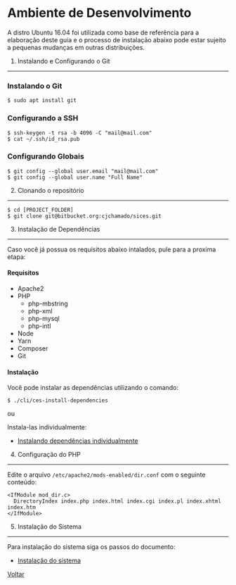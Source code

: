 Ambiente de Desenvolvimento
===========================

A distro Ubuntu 16.04 foi utilizada como base de referência para
a elaboração deste guia e o processo de instalação abaixo pode
estar sujeito a pequenas mudanças em outras distribuições.


1. Instalando e Configurando o Git
----------------------------------

### Instalando o Git
```
$ sudo apt install git
```

### Configurando a SSH
```
$ ssh-keygen -t rsa -b 4096 -C "mail@mail.com"
$ cat ~/.ssh/id_rsa.pub
```

### Configurando Globais
```
$ git config --global user.email "mail@mail.com"
$ git config --global user.name "Full Name"
```


2. Clonando o repositório
-------------------------

```
$ cd [PROJECT_FOLDER]
$ git clone git@bitbucket.org:cjchamado/sices.git
```


3. Instalação de Dependências
-----------------------------

Caso você já possua os requisitos abaixo intalados, pule para a proxima etapa:

#### Requisitos

  - Apache2
  - PHP
    * php-mbstring
    * php-xml
    * php-mysql
    * php-intl
  - Node
  - Yarn
  - Composer
  - Git


#### Instalação

Você pode instalar as dependências utilizando o comando:
```
$ ./cli/ces-install-dependencies
```

ou

Instala-las individualmente:

  - [Instalando dependências individualmente](install/dependencies-list.md)


4. Configuração do PHP
----------------------

Edite o arquivo `/etc/apache2/mods-enabled/dir.conf` com o seguinte conteúdo:

```
<IfModule mod_dir.c>
  DirectoryIndex index.php index.html index.cgi index.pl index.xhtml index.htm
</IfModule>
```

5. Instalação do Sistema
------------------------

Para instalação do sistema siga os passos do documento:

  - [Instalação do sistema](install/system.md)


[Voltar](../README.md)
